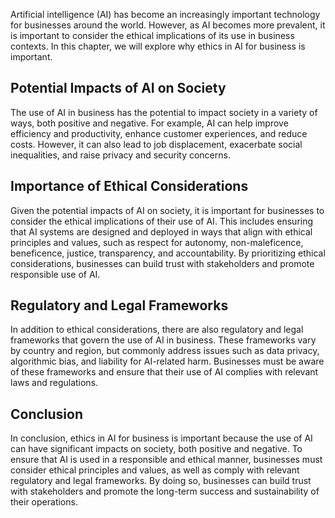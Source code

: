 

Artificial intelligence (AI) has become an increasingly important technology for businesses around the world. However, as AI becomes more prevalent, it is important to consider the ethical implications of its use in business contexts. In this chapter, we will explore why ethics in AI for business is important.

Potential Impacts of AI on Society
----------------------------------

The use of AI in business has the potential to impact society in a variety of ways, both positive and negative. For example, AI can help improve efficiency and productivity, enhance customer experiences, and reduce costs. However, it can also lead to job displacement, exacerbate social inequalities, and raise privacy and security concerns.

Importance of Ethical Considerations
------------------------------------

Given the potential impacts of AI on society, it is important for businesses to consider the ethical implications of their use of AI. This includes ensuring that AI systems are designed and deployed in ways that align with ethical principles and values, such as respect for autonomy, non-maleficence, beneficence, justice, transparency, and accountability. By prioritizing ethical considerations, businesses can build trust with stakeholders and promote responsible use of AI.

Regulatory and Legal Frameworks
-------------------------------

In addition to ethical considerations, there are also regulatory and legal frameworks that govern the use of AI in business. These frameworks vary by country and region, but commonly address issues such as data privacy, algorithmic bias, and liability for AI-related harm. Businesses must be aware of these frameworks and ensure that their use of AI complies with relevant laws and regulations.

Conclusion
----------

In conclusion, ethics in AI for business is important because the use of AI can have significant impacts on society, both positive and negative. To ensure that AI is used in a responsible and ethical manner, businesses must consider ethical principles and values, as well as comply with relevant regulatory and legal frameworks. By doing so, businesses can build trust with stakeholders and promote the long-term success and sustainability of their operations.
